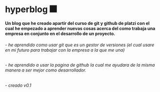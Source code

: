 # hyperblog 🎆
**Un blog que he creado apartir del curso de git y github de platzi con el cual he empezado a aprender nuevas cosas acerca del como trabaja una empresa en conjunto en el desarrollo de un proyecto.**

###### - he aprendido como usar git que es un gestor de versiones (el cual usare en mi futuro para trabajar con la empresa a la que me una)
###### - he aprendido a usar la pagina de github la cual me ayudara de la misma manera a ser mejor como desarrollador.
###### - creado v0.1
